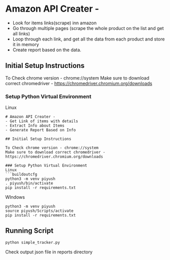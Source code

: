 # Amazon API Creater -
- Look for items links(scrape) inn amazon
- Go through multiple pages (scrape the whole product on the list and get all links)
- Loop through each link, and get all the data from each product  and store it in memory
- Create report based on the data.

## Initial Setup Instructions

To Check chrome version - chrome://system
Make sure to download correct chromedriver - https://chromedriver.chromium.org/downloads

### Setup Python Virtual Environment
Linux
```buildoutcfg
# Amazon API Creater -
- Get Link of items with details
- Extract Info about Items
- Generate Report Based on Info

## Initial Setup Instructions

To Check chrome version - chrome://system
Make sure to download correct chromedriver - https://chromedriver.chromium.org/downloads

### Setup Python Virtual Environment
Linux
```buildoutcfg
python3 -m venv piyush
. piyush/bin/activate
pip install -r requirements.txt
```
WIndows
```buildoutcfg
python3 -m venv piyush
source piyush/Scripts/activate
pip install -r requirements.txt
```
## Running Script

```buildoutcfg
python simple_tracker.py
```
Check output json file in reports directory
